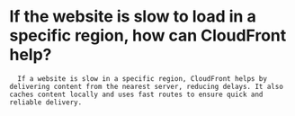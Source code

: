 # If the website is slow to load in a specific region, how can CloudFront help?
      If a website is slow in a specific region, CloudFront helps by delivering content from the nearest server, reducing delays. It also caches content locally and uses fast routes to ensure quick and reliable delivery.
